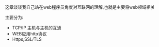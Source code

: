 这章谈谈我自己站在web程序员角度对互联网的理解,也就是主要将web领域相关


主要分为:
   * TCP\/IP 主机与主机的互通
   * WEB应用http协议
   * Https,SSL/TLS
